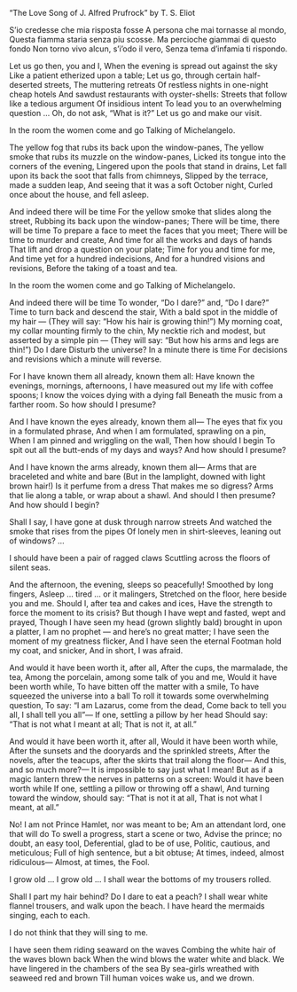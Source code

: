 
“The Love Song of J. Alfred Prufrock” by T. S. Eliot

S’io credesse che mia risposta fosse
A persona che mai tornasse al mondo,
Questa fiamma staria senza piu scosse.
Ma percioche giammai di questo fondo
Non torno vivo alcun, s’i’odo il vero,
Senza tema d’infamia ti rispondo.

Let us go then, you and I,
When the evening is spread out against the sky
Like a patient etherized upon a table;
Let us go, through certain half-deserted streets,
The muttering retreats
Of restless nights in one-night cheap hotels
And sawdust restaurants with oyster-shells:
Streets that follow like a tedious argument
Of insidious intent
To lead you to an overwhelming question …
Oh, do not ask, “What is it?”
Let us go and make our visit.

In the room the women come and go
Talking of Michelangelo.

The yellow fog that rubs its back upon the window-panes,
The yellow smoke that rubs its muzzle on the window-panes,
Licked its tongue into the corners of the evening,
Lingered upon the pools that stand in drains,
Let fall upon its back the soot that falls from chimneys,
Slipped by the terrace, made a sudden leap,
And seeing that it was a soft October night,
Curled once about the house, and fell asleep.

And indeed there will be time
For the yellow smoke that slides along the street,
Rubbing its back upon the window-panes;
There will be time, there will be time
To prepare a face to meet the faces that you meet;
There will be time to murder and create,
And time for all the works and days of hands
That lift and drop a question on your plate;
Time for you and time for me,
And time yet for a hundred indecisions,
And for a hundred visions and revisions,
Before the taking of a toast and tea.

In the room the women come and go
Talking of Michelangelo.

And indeed there will be time
To wonder, “Do I dare?” and, “Do I dare?”
Time to turn back and descend the stair,
With a bald spot in the middle of my hair —
(They will say: “How his hair is growing thin!”)
My morning coat, my collar mounting firmly to the chin,
My necktie rich and modest, but asserted by a simple pin —
(They will say: “But how his arms and legs are thin!”)
Do I dare
Disturb the universe?
In a minute there is time
For decisions and revisions which a minute will reverse.

For I have known them all already, known them all:
Have known the evenings, mornings, afternoons,
I have measured out my life with coffee spoons;
I know the voices dying with a dying fall
Beneath the music from a farther room.
So how should I presume?

And I have known the eyes already, known them all—
The eyes that fix you in a formulated phrase,
And when I am formulated, sprawling on a pin,
When I am pinned and wriggling on the wall,
Then how should I begin
To spit out all the butt-ends of my days and ways?
And how should I presume?

And I have known the arms already, known them all—
Arms that are braceleted and white and bare
(But in the lamplight, downed with light brown hair!)
Is it perfume from a dress
That makes me so digress?
Arms that lie along a table, or wrap about a shawl.
And should I then presume?
And how should I begin?

Shall I say, I have gone at dusk through narrow streets
And watched the smoke that rises from the pipes
Of lonely men in shirt-sleeves, leaning out of windows? …

I should have been a pair of ragged claws
Scuttling across the floors of silent seas.

And the afternoon, the evening, sleeps so peacefully!
Smoothed by long fingers,
Asleep … tired … or it malingers,
Stretched on the floor, here beside you and me.
Should I, after tea and cakes and ices,
Have the strength to force the moment to its crisis?
But though I have wept and fasted, wept and prayed,
Though I have seen my head (grown slightly bald) brought in upon a platter,
I am no prophet — and here’s no great matter;
I have seen the moment of my greatness flicker,
And I have seen the eternal Footman hold my coat, and snicker,
And in short, I was afraid.

And would it have been worth it, after all,
After the cups, the marmalade, the tea,
Among the porcelain, among some talk of you and me,
Would it have been worth while,
To have bitten off the matter with a smile,
To have squeezed the universe into a ball
To roll it towards some overwhelming question,
To say: “I am Lazarus, come from the dead,
Come back to tell you all, I shall tell you all”—
If one, settling a pillow by her head
Should say: “That is not what I meant at all;
That is not it, at all.”

And would it have been worth it, after all,
Would it have been worth while,
After the sunsets and the dooryards and the sprinkled streets,
After the novels, after the teacups, after the skirts that trail along the floor—
And this, and so much more?—
It is impossible to say just what I mean!
But as if a magic lantern threw the nerves in patterns on a screen:
Would it have been worth while
If one, settling a pillow or throwing off a shawl,
And turning toward the window, should say:
“That is not it at all,
That is not what I meant, at all.”

No! I am not Prince Hamlet, nor was meant to be;
Am an attendant lord, one that will do
To swell a progress, start a scene or two,
Advise the prince; no doubt, an easy tool,
Deferential, glad to be of use,
Politic, cautious, and meticulous;
Full of high sentence, but a bit obtuse;
At times, indeed, almost ridiculous—
Almost, at times, the Fool.

I grow old … I grow old …
I shall wear the bottoms of my trousers rolled.

Shall I part my hair behind? Do I dare to eat a peach?
I shall wear white flannel trousers, and walk upon the beach.
I have heard the mermaids singing, each to each.

I do not think that they will sing to me.

I have seen them riding seaward on the waves
Combing the white hair of the waves blown back
When the wind blows the water white and black.
We have lingered in the chambers of the sea
By sea-girls wreathed with seaweed red and brown
Till human voices wake us, and we drown.